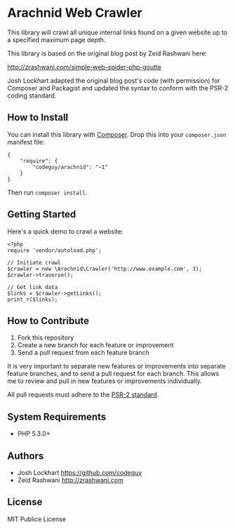 # Arachnid Web Crawler

This library will crawl all unique internal links found on a given website
up to a specified maximum page depth.

This library is based on the original blog post by Zeid Rashwani here:

<http://zrashwani.com/simple-web-spider-php-goutte>

Josh Lockhart adapted the original blog post's code (with permission)
for Composer and Packagist and updated the syntax to conform with
the PSR-2 coding standard.

## How to Install

You can install this library with [Composer][composer]. Drop this into your `composer.json`
manifest file:

    {
        "require": {
            "codeguy/arachnid": "~1"
        }
    }

Then run `composer install`.

## Getting Started

Here's a quick demo to crawl a website:

    <?php
    require 'vendor/autoload.php';

    // Initiate crawl
    $crawler = new \Arachnid\Crawler('http://www.example.com', 3);
    $crawler->traverse();

    // Get link data
    $links = $crawler->getLinks();
    print_r($links);

## How to Contribute

1. Fork this repository
2. Create a new branch for each feature or improvement
3. Send a pull request from each feature branch

It is very important to separate new features or improvements into separate feature branches,
and to send a pull request for each branch. This allows me to review and pull in new features
or improvements individually.

All pull requests must adhere to the [PSR-2 standard][psr2].

## System Requirements

* PHP 5.3.0+

## Authors

* Josh Lockhart <https://github.com/codeguy>
* Zeid Rashwani <http://zrashwani.com>

## License

MIT Publice License

[composer]: http://getcomposer.org/
[psr2]: https://github.com/php-fig/fig-standards/blob/master/accepted/PSR-2-coding-style-guide.md
